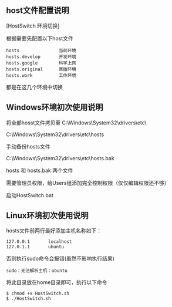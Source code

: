 ## host文件配置说明

[HostSwitch 环境切换]

根据需要先配置以下host文件
```
hosts               当前环境
hosts.develop       开发环境
hosts.google        科学上网
hosts.original      原始环境
hosts.work          工作环境
```
都是在这几个环境中切换


## Windows环境初次使用说明

将全部hosst文件拷贝至 C:\Windows\System32\drivers\etc\

C:\Windows\System32\drivers\etc\hosts

手动备份hosts文件

C:\Windows\System32\drivers\etc\hosts.bak


hosts 和 hosts.bak 两个文件

需要管理员权限，给Users组添加完全控制权限（仅仅编辑权限还不够）

启动HostSwitch.bat


## Linux环境初次使用说明

hosts文件前两行最好添加主机名称如下：
```
127.0.0.1       localhost
127.0.1.1       ubuntu
```

否则执行sudo命令会报错(虽然不影响执行结果)
```
sudo：无法解析主机：ubuntu
```

将此目录放在home目录即可，执行以下命令
```
$ chmod +x HostSwitch.sh
$ ./HostSwitch.sh
```
